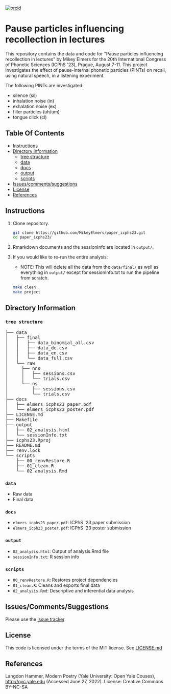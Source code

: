 [![orcid](https://img.shields.io/badge/ORCID-0000--0002--3929--788X-green?style=plastic&logo=orcid&url=https://orcid.org/0000-0002-3929-788X)](https://orcid.org/0000-0002-3929-788X)

# Pause particles influencing recollection in lectures
This repository contains the data and code for "Pause particles influencing recollection in lectures" by Mikey Elmers for the 20th International Congress of Phonetic Sciences (ICPhS '23), Prague, August 7-11. This project investigates the effect of pause-internal phonetic particles (PINTs) on recall, using natural speech, in a listening experiment.

The following PINTs are investigated: 

* silence (sil)
* inhalation noise (in)
* exhalation noise (ex)
* filler particles (uh/um)
* tongue click (cl)

## Table Of Contents

- [Instructions](#instructions)
- [Directory information](#directory-information)
    * [tree structure](#tree-structure)
    * [data](#data)
    * [docs](#docs)
    * [output](#output)
    * [scripts](#scripts)
- [Issues/comments/suggestions](#issuescommentssuggestions)
- [License](#license)
- [References](#references)

## Instructions
1. Clone repository.
   ```bash
   git clone https://github.com/MikeyElmers/paper_icphs23.git
   cd paper_icphs23/
   ```
2. Rmarkdown documents and the sessionInfo are located in `output/`.

3. If you would like to re-run the entire analysis: 
    + NOTE: This will delete all the data from the `data/final/` as well as everything in `output/` except for sessionInfo.txt to run the pipeline from scratch. 
   ```bash
   make clean
   make project
   ```

## Directory Information
### `tree structure`
<pre>
├── data
│   ├── final
│   │   ├── data_binomial_all.csv
│   │   ├── data_de.csv
│   │   ├── data_en.csv
│   │   └── data_full.csv
│   └── raw
│     ├── nns
│     │   ├── sessions.csv
│     │   └── trials.csv
│     └── ns
│         ├── sessions.csv
│         └── trials.csv
├── docs
│   ├── elmers_icphs23_paper.pdf
│   └── elmers_icphs23_poster.pdf
├── LICENSE.md
├── Makefile
├── output
│   ├── 02_analysis.html
│   └── sessionInfo.txt
├── icphs23.Rproj
├── README.md
├── renv.lock
└── scripts
    ├── 00_renvRestore.R
    ├── 01_clean.R
    └── 02_analysis.Rmd
</pre>

### `data`
- Raw data
- Final data

### `docs`
- `elmers_icphs23_paper.pdf`: ICPhS '23 paper submission
- `elmers_icph23_poster.pdf`: ICPhS '23 poster submission

### `output`
- `02_analysis.html`: Output of analysis.Rmd file
- `sessionInfo.txt`: R session info

### `scripts`
- `00_renvRestore.R`: Restores project dependencies
- `01_clean.R`: Cleans and exports final data
- `02_analysis.Rmd`: Descriptive and inferential data analysis

## Issues/Comments/Suggestions
Please use the [issue tracker](https://github.com/MikeyElmers/paper_icphs23/issues).

## License
This code is licensed under the terms of the MIT license. See [LICENSE.md](https://github.com/MikeyElmers/paper_icphs23/blob/main/LICENSE.md)

## References
Langdon Hammer, Modern Poetry (Yale University: Open Yale Couses), http://oyc.yale.edu (Accessed June 27, 2022). License: Creative Commons BY-NC-SA